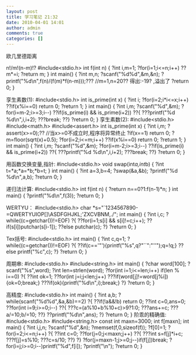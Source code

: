 ```yaml
---
layout: post
title: 学习笔记 21:32
date: 2010-04-01 14:01
author: admin
comments: true
categories: []
---
```

欧几里德距离

n!/m!(n-m)!?
#include&lt;stdio.h&gt;
int f(int n)
{
?int i,m=1;
?for(i=1;i&lt;=n;i++)
??m*=i;
?return m;
}
int main()
{
?int m,n;
?scanf("%d%d",&amp;m,&amp;n);
?printf("%d\n",f(n)/(f(m)*f(n-m)));??? //m=1,n=20?? 得出:-19? ,溢出了
?return 0;
}

孪生素数(1):
#include&lt;stdio.h&gt;
int is_prime(int x)
{
?int i;
?for(i=2;i*i&lt;=x;i++)
??if(x%i==0) return 0;
?return 1;
}
int main()
{
?int i,m;
?scanf("%d",&amp;m);
?for(i=m-2;i&gt;=3;i--)
??if(is_prime(i) &amp;&amp; is_prime(i+2))
??{
???printf("%d %d\n",i,i+2);
???break;
??}
?return 0;
}
孪生素数(2):
#include&lt;stdio.h&gt;
#include&lt;math.h&gt;
#include&lt;assert.h&gt;
int is_prime(int x)
{
?int i,m;
?assert(x&gt;=0);?? //当x&gt;=0不成立时,程序将异常终止
?if(x==1) return 0;
?m=floor(sqrt(x)+0.5);
?for(i=2;i&lt;=m;i++)
??if(x%i==0) return 0;
?return 1;
}
int main()
{
?int i,m;
?scanf("%d",&amp;m);
?for(i=m-2;i&gt;=3;i--)
??if(is_prime(i) &amp;&amp; is_prime(i+2))
??{
???printf("%d %d\n",i,i+2);
???break;
??}
?return 0;
}

用函数交换变量,指针:
#include&lt;stdio.h&gt;
void swap(int*a,int*b)
{
?int t=*a;*a=*b;*b=t;
}
int main()
{
?int a=3,b=4;
?swap(&amp;a,&amp;b);
?printf("%d %d\n",a,b);
?return 0;
}

递归法计算:
#include&lt;stdio.h&gt;
int f(int n)
{
?return n==0?1:f(n-1)*n;
}
int main()
{
?printf("%d\n",f(3));
?return 0;
}

WERTYU：
#include&lt;stdio.h&gt;
char *s="`1234567890-=QWERTYUIOP[]\\ASDFGHJKL;'ZXCVBNM,./";
int main()
{
?int i,c;
?while((c=getchar())!=EOF)
?{
??for(i=1;s[i] &amp;&amp; s[i]!=c;i++);
??if(s[i])putchar(s[i-1]);
??else putchar(c);
?}
?return 0;
}

Tex括号:
#include&lt;stdio.h&gt;
int main()
{
?int c,q=1;
?while((c=getchar())!=EOF)
?{
??if(c=='"'){printf("%s",q?"``":"''");q=!q;}
??else printf("%c",c);
?}
?return 0;
}

周期串:
#include&lt;stdio.h&gt;
#include&lt;string.h&gt;
int main()
{
?char word[100];
?scanf("%s",word);
?int len=strlen(word);
?for(int i=1;i&lt;=len;i++) if(len % i==0)
?{
??int ok=1;
??for(int j=i;j&lt;len;j++)
???if(word[j]!=word[j%i]){ok=0;break;}
???if(ok){printf("%d\n",i);break;}
?}
?return 0;
}

高精度:
#include&lt;stdio.h&gt;
int main()
{
?int a,b;
?while(scanf("%d%d",&amp;a,&amp;b)==2)
?{
??if(!a&amp;&amp;!b) return 0;
??int c=0,ans=0;
??for(int i=9;i&gt;=0;i--)
??{
???c=(a%10+b%10+c)&gt;9?1:0;
???ans+=c;
???a/=10;b/=10;
??}
??printf("%d\n",ans);
?}
?return 0;
}
阶乖的精确值:
#include&lt;stdio.h&gt;
#include&lt;string.h&gt;
const int maxn=3000;
int f[maxn];
int main()
{
?int i,j,n;
?scanf("%d",&amp;n);
?memset(f,0,sizeof(f));
?f[0]=1;
?for(i=2;i&lt;=n;i++)
?{
??int c=0;
??for(j=0;j&lt;maxn;j++)
??{
???int s=f[j]*i+c;
???f[j]=s%10;
???c=s/10;
??}
?}
?for(j=maxn-1;j&gt;=0;j--)if(f[j])break;
?for(i=j;i&gt;=0;i--)printf("%d",f[i]);
?printf("\n");
?return 0;
}
